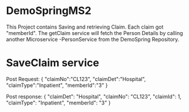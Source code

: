 # DemoSpringMS2

This Project contains Saving  and retrieving Claim.
Each claim got  "memberId". The getClaim service will fetch the Person Details by calling another Microservice -PersonService from the DemoSpring Repository. 

# SaveClaim service

Post Request:
{
   "claimNo":"CL123",
   "claimDet":"Hospital",
   "claimType":"Inpatient",
   "memberId":"3"
}

Post response:
{
    "claimDet": "Hospital",
    "claimNo": "CL123",
    "claimId": 1,
    "claimType": "Inpatient",
    "memberId": "3"
}
